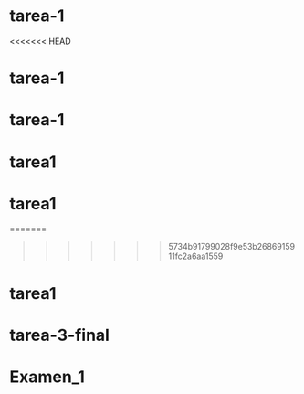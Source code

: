 # tarea-1
<<<<<<< HEAD
# tarea-1
# tarea-1
# tarea1
# tarea1
=======
>>>>>>> 5734b91799028f9e53b2686915911fc2a6aa1559
# tarea1
# tarea-3-final
# Examen_1
